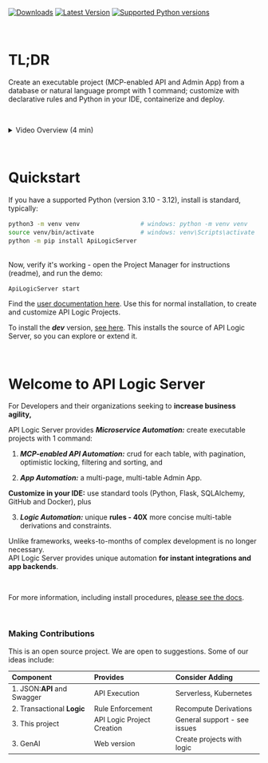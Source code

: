 [![Downloads](https://pepy.tech/badge/apilogicserver)](https://pepy.tech/project/apilogicserver)
[![Latest Version](https://img.shields.io/pypi/v/apilogicserver.svg)](https://pypi.python.org/pypi/apilogicserver/)
[![Supported Python versions](https://img.shields.io/pypi/pyversions/apilogicserver.svg)](https://pypi.python.org/pypi/apilogicserver/)

&nbsp;

# TL;DR

Create an executable project (MCP-enabled API and Admin App) from a database or natural language prompt with 1 command; customize with declarative rules and Python in your IDE, containerize and deploy.

&nbsp;

<details markdown>

<summary>Video Overview (4 min)</summary>

&nbsp;

See how **Microservice Automation** creates and runs a microservice - a multi-page app, and an API. 

* Here is a microservice -- api and admin app -- **created / running in 5 seconds**

    * It would be similar for your own databases

* Then, customize in your IDE with Python and **Logic Automation:** spreadsheet-like rules

[![GenAI Automation](https://raw.githubusercontent.com/ApiLogicServer/Docs/main/docs/images/sample-ai/copilot/genai-automation-video.png)](https://www.youtube.com/watch?v=7I33Fa9Ulos "Microservice Automation")

</details>

&nbsp;

# Quickstart

If you have a supported Python (version 3.10 - 3.12), install is standard, typically:

```bash title="Install API Logic Server in a Virtual Environment"
python3 -m venv venv                 # windows: python -m venv venv
source venv/bin/activate             # windows: venv\Scripts\activate
python -m pip install ApiLogicServer
```

<br>Now, verify it's working - open the Project Manager for instructions (readme), and run the demo:

```bash title="Start Manager"
ApiLogicServer start
```

Find the [user documentation here](https://apilogicserver.github.io/Docs/).  Use this for normal installation, to create and customize API Logic Projects.

To install the ***dev*** version, [see here](https://apilogicserver.github.io/Docs/Architecture-Internals).  This installs the source of API Logic Server, so you can explore or extend it.

&nbsp;

# Welcome to API Logic Server

For Developers and their organizations seeking to **increase business agility,**

API Logic Server provides ***Microservice Automation:*** create executable projects with 1 command:

1. ***MCP-enabled API Automation:*** crud for each table, with pagination, optimistic locking, filtering and sorting, and

2. ***App Automation:*** a multi-page, multi-table Admin App.  <br>

**Customize in your IDE:** use standard tools (Python, Flask, SQLAlchemy, GitHub and Docker), plus<br>

3. ***Logic Automation:*** unique **rules - 40X** more concise multi-table derivations and constraints.

Unlike frameworks, weeks-to-months of complex development is no longer necessary.  <br>
API Logic Server provides unique automation **for instant integrations and app backends**.


&nbsp;

For more information, including install procedures, [please see the docs](https://apilogicserver.github.io/Docs/).

&nbsp;

### Making Contributions

This is an open source project.  We are open to suggestions.  Some of our ideas include:

| Component           | Provides         | Consider Adding                                                                |
|:---------------------------|:-----------------|:-------------------------------------------------------------------------------|
| 1. JSON:**API** and Swagger | API Execution    | Serverless, Kubernetes        | 
| 2. Transactional **Logic**   | Rule Enforcement | Recompute Derivations        |
| 3. This project | API Logic Project Creation | General support - see issues |
| 3. GenAI | Web version | Create projects with logic |

&nbsp; 
